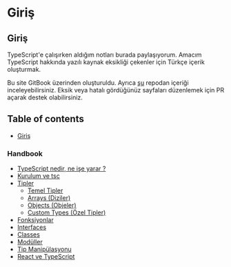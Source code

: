 # Giriş

## Giriş

TypeScript'e çalışırken aldığım notları burada paylaşıyorum. Amacım TypeScript hakkında yazılı kaynak eksikliği çekenler için Türkçe içerik oluşturmak.

Bu site GitBook üzerinden oluşturuldu. Ayrıca [şu](https://github.com/afatihyavasi/TypeScript-Notlari) repodan içeriği inceleyebilirsiniz. Eksik veya hatalı gördüğünüz sayfaları düzenlemek için PR açarak destek olabilirsiniz.

## Table of contents

* [Giriş](./)

### Handbook

* [TypeScript nedir, ne işe yarar ?](handbook/typescipt-nedir-ne-ise-yarar.md)
* [Kurulum ve tsc](handbook/kurulum-ve-tsc.md)
* [Tipler](handbook/tipler/)
  * [Temel Tipler](handbook/tipler/temel-tipler.md)
  * [Arrays \(Diziler\)](handbook/tipler/arrays-diziler.md)
  * [Objects \(Objeler\)](handbook/tipler/objects-objeler.md)
  * [Custom Types \(Özel Tipler\)](handbook/tipler/custom-types-oezel-tipler.md)
* [Fonksiyonlar](fonksiyonlar.md)
* [Interfaces](interfaces.md)
* [Classes](classes.md)
* [Modüller](modueller.md)
* [Tip Manipülasyonu](tip-manipuelasyonu.md)
* [React ve TypeScript](react-ve-typescript.md)


